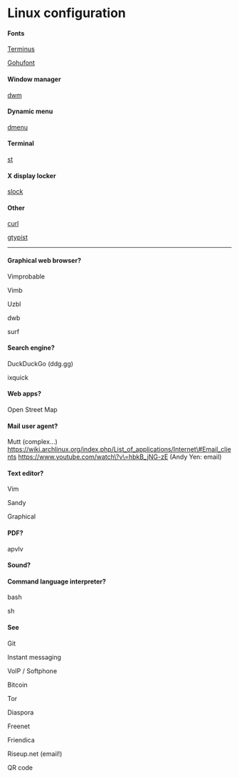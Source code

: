 # Linux configuration

#### Fonts

[Terminus](http://terminus-font.sourceforge.net/)

[Gohufont](http://font.gohu.org/)

#### Window manager

[dwm](http://dwm.suckless.org/)

#### Dynamic menu

[dmenu](http://tools.suckless.org/dmenu/)

#### Terminal

[st](http://st.suckless.org/)

#### X display locker

[slock](http://tools.suckless.org/slock/)

#### Other

[curl](http://curl.haxx.see/)

[gtypist](http://www.gnu.org/software/gtypist/)

----

#### Graphical web browser?

Vimprobable

Vimb

Uzbl

dwb

surf

#### Search engine?

DuckDuckGo (ddg.gg)

ixquick

#### Web apps?

Open Street Map

#### Mail user agent?

Mutt (complex...)
https://wiki.archlinux.org/index.php/List_of_applications/Internet\#Email_clients
https://www.youtube.com/watch\?v\=hbkB_jNG-zE (Andy Yen: email)

#### Text editor?

Vim

Sandy

Graphical

#### PDF?

apvlv

#### Sound?
#### Command language interpreter?

bash

sh

#### See

Git

Instant messaging

VoIP / Softphone

Bitcoin

Tor

Diaspora

Freenet

Friendica

Riseup.net (email!)

QR code
